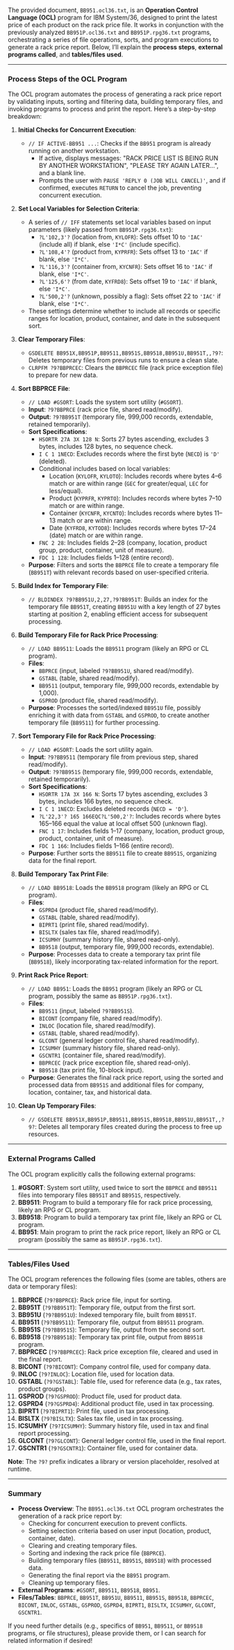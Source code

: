 The provided document, `BB951.ocl36.txt`, is an **Operation Control Language (OCL)** program for IBM System/36, designed to print the latest price of each product on the rack price file. It works in conjunction with the previously analyzed `BB951P.ocl36.txt` and `BB951P.rpg36.txt` programs, orchestrating a series of file operations, sorts, and program executions to generate a rack price report. Below, I’ll explain the **process steps**, **external programs called**, and **tables/files used**.

---

### Process Steps of the OCL Program

The OCL program automates the process of generating a rack price report by validating inputs, sorting and filtering data, building temporary files, and invoking programs to process and print the report. Here’s a step-by-step breakdown:

1. **Initial Checks for Concurrent Execution**:
   - `// IF ACTIVE-BB951 ...`: Checks if the `BB951` program is already running on another workstation.
     - If active, displays messages: "RACK PRICE LIST IS BEING RUN BY ANOTHER WORKSTATION", "PLEASE TRY AGAIN LATER...", and a blank line.
     - Prompts the user with `PAUSE 'REPLY 0 (JOB WILL CANCEL)'`, and if confirmed, executes `RETURN` to cancel the job, preventing concurrent execution.

2. **Set Local Variables for Selection Criteria**:
   - A series of `// IFF` statements set local variables based on input parameters (likely passed from `BB951P.rpg36.txt`):
     - `?L'102,3'?` (location from, `KYLOFR`): Sets offset 10 to `'IAC'` (include all) if blank, else `'I*C'` (include specific).
     - `?L'108,4'?` (product from, `KYPRFR`): Sets offset 13 to `'IAC'` if blank, else `'I*C'`.
     - `?L'116,3'?` (container from, `KYCNFR`): Sets offset 16 to `'IAC'` if blank, else `'I*C'`.
     - `?L'125,6'?` (from date, `KYFRD8`): Sets offset 19 to `'IAC'` if blank, else `'I*C'`.
     - `?L'500,2'?` (unknown, possibly a flag): Sets offset 22 to `'IAC'` if blank, else `'I*C'`.
   - These settings determine whether to include all records or specific ranges for location, product, container, and date in the subsequent sort.

3. **Clear Temporary Files**:
   - `GSDELETE BB951X,BB951P,BB9511,BB951S,BB9518,BB951U,BB951T,,?9?`: Deletes temporary files from previous runs to ensure a clean slate.
   - `CLRPFM ?9?BBPRCEC`: Clears the `BBPRCEC` file (rack price exception file) to prepare for new data.

4. **Sort BBPRCE File**:
   - `// LOAD #GSORT`: Loads the system sort utility (`#GSORT`).
   - **Input**: `?9?BBPRCE` (rack price file, shared read/modify).
   - **Output**: `?9?BB951T` (temporary file, 999,000 records, extendable, retained temporarily).
   - **Sort Specifications**:
     - `HSORTR 27A 3X 128 N`: Sorts 27 bytes ascending, excludes 3 bytes, includes 128 bytes, no sequence check.
     - `I C 1 1NECD`: Excludes records where the first byte (`NECD`) is `'D'` (deleted).
     - Conditional includes based on local variables:
       - Location (`KYLOFR`, `KYLOTO`): Includes records where bytes 4–6 match or are within range (`GEC` for greater/equal, `LEC` for less/equal).
       - Product (`KYPRFR`, `KYPRTO`): Includes records where bytes 7–10 match or are within range.
       - Container (`KYCNFR`, `KYCNTO`): Includes records where bytes 11–13 match or are within range.
       - Date (`KYFRD8`, `KYTOD8`): Includes records where bytes 17–24 (date) match or are within range.
     - `FNC 2 28`: Includes fields 2–28 (company, location, product group, product, container, unit of measure).
     - `FDC 1 128`: Includes fields 1–128 (entire record).
   - **Purpose**: Filters and sorts the `BBPRCE` file to create a temporary file (`BB951T`) with relevant records based on user-specified criteria.

5. **Build Index for Temporary File**:
   - `// BLDINDEX ?9?BB951U,2,27,?9?BB951T`: Builds an index for the temporary file `BB951T`, creating `BB951U` with a key length of 27 bytes starting at position 2, enabling efficient access for subsequent processing.

6. **Build Temporary File for Rack Price Processing**:
   - `// LOAD BB9511`: Loads the `BB9511` program (likely an RPG or CL program).
   - **Files**:
     - `BBPRCE` (input, labeled `?9?BB951U`, shared read/modify).
     - `GSTABL` (table, shared read/modify).
     - `BB9511` (output, temporary file, 999,000 records, extendable by 1,000).
     - `GSPROD` (product file, shared read/modify).
   - **Purpose**: Processes the sorted/indexed `BB951U` file, possibly enriching it with data from `GSTABL` and `GSPROD`, to create another temporary file (`BB9511`) for further processing.

7. **Sort Temporary File for Rack Price Processing**:
   - `// LOAD #GSORT`: Loads the sort utility again.
   - **Input**: `?9?BB9511` (temporary file from previous step, shared read/modify).
   - **Output**: `?9?BB951S` (temporary file, 999,000 records, extendable, retained temporarily).
   - **Sort Specifications**:
     - `HSORTR 17A 3X 166 N`: Sorts 17 bytes ascending, excludes 3 bytes, includes 166 bytes, no sequence check.
     - `I C 1 1NECD`: Excludes deleted records (`NECD = 'D'`).
     - `?L'22,3'? 165 166EQC?L'500,2'?`: Includes records where bytes 165–166 equal the value at local offset 500 (unknown flag).
     - `FNC 1 17`: Includes fields 1–17 (company, location, product group, product, container, unit of measure).
     - `FDC 1 166`: Includes fields 1–166 (entire record).
   - **Purpose**: Further sorts the `BB9511` file to create `BB951S`, organizing data for the final report.

8. **Build Temporary Tax Print File**:
   - `// LOAD BB9518`: Loads the `BB9518` program (likely an RPG or CL program).
   - **Files**:
     - `GSPRD4` (product file, shared read/modify).
     - `GSTABL` (table, shared read/modify).
     - `BIPRT1` (print file, shared read/modify).
     - `BISLTX` (sales tax file, shared read/modify).
     - `ICSUMHY` (summary history file, shared read-only).
     - `BB9518` (output, temporary file, 999,000 records, extendable).
   - **Purpose**: Processes data to create a temporary tax print file (`BB9518`), likely incorporating tax-related information for the report.

9. **Print Rack Price Report**:
   - `// LOAD BB951`: Loads the `BB951` program (likely an RPG or CL program, possibly the same as `BB951P.rpg36.txt`).
   - **Files**:
     - `BB9511` (input, labeled `?9?BB951S`).
     - `BICONT` (company file, shared read/modify).
     - `INLOC` (location file, shared read/modify).
     - `GSTABL` (table, shared read/modify).
     - `GLCONT` (general ledger control file, shared read/modify).
     - `ICSUMHY` (summary history file, shared read-only).
     - `GSCNTR1` (container file, shared read/modify).
     - `BBPRCEC` (rack price exception file, shared read-only).
     - `BB9518` (tax print file, 10-block input).
   - **Purpose**: Generates the final rack price report, using the sorted and processed data from `BB951S` and additional files for company, location, container, tax, and historical data.

10. **Clean Up Temporary Files**:
    - `// GSDELETE BB951X,BB951P,BB9511,BB951S,BB9518,BB951U,BB951T,,?9?`: Deletes all temporary files created during the process to free up resources.

---

### External Programs Called

The OCL program explicitly calls the following external programs:
1. **#GSORT**: System sort utility, used twice to sort the `BBPRCE` and `BB9511` files into temporary files `BB951T` and `BB951S`, respectively.
2. **BB9511**: Program to build a temporary file for rack price processing, likely an RPG or CL program.
3. **BB9518**: Program to build a temporary tax print file, likely an RPG or CL program.
4. **BB951**: Main program to print the rack price report, likely an RPG or CL program (possibly the same as `BB951P.rpg36.txt`).

---

### Tables/Files Used

The OCL program references the following files (some are tables, others are data or temporary files):
1. **BBPRCE** (`?9?BBPRCE`): Rack price file, input for sorting.
2. **BB951T** (`?9?BB951T`): Temporary file, output from the first sort.
3. **BB951U** (`?9?BB951U`): Indexed temporary file, built from `BB951T`.
4. **BB9511** (`?9?BB9511`): Temporary file, output from `BB9511` program.
5. **BB951S** (`?9?BB951S`): Temporary file, output from the second sort.
6. **BB9518** (`?9?BB9518`): Temporary tax print file, output from `BB9518` program.
7. **BBPRCEC** (`?9?BBPRCEC`): Rack price exception file, cleared and used in the final report.
8. **BICONT** (`?9?BICONT`): Company control file, used for company data.
9. **INLOC** (`?9?INLOC`): Location file, used for location data.
10. **GSTABL** (`?9?GSTABL`): Table file, used for reference data (e.g., tax rates, product groups).
11. **GSPROD** (`?9?GSPROD`): Product file, used for product data.
12. **GSPRD4** (`?9?GSPRD4`): Additional product file, used in tax processing.
13. **BIPRT1** (`?9?BIPRT1`): Print file, used in tax processing.
14. **BISLTX** (`?9?BISLTX`): Sales tax file, used in tax processing.
15. **ICSUMHY** (`?9?ICSUMHY`): Summary history file, used in tax and final report processing.
16. **GLCONT** (`?9?GLCONT`): General ledger control file, used in the final report.
17. **GSCNTR1** (`?9?GSCNTR1`): Container file, used for container data.

**Note**: The `?9?` prefix indicates a library or version placeholder, resolved at runtime.

---

### Summary

- **Process Overview**: The `BB951.ocl36.txt` OCL program orchestrates the generation of a rack price report by:
  - Checking for concurrent execution to prevent conflicts.
  - Setting selection criteria based on user input (location, product, container, date).
  - Clearing and creating temporary files.
  - Sorting and indexing the rack price file (`BBPRCE`).
  - Building temporary files (`BB9511`, `BB951S`, `BB9518`) with processed data.
  - Generating the final report via the `BB951` program.
  - Cleaning up temporary files.
- **External Programs**: `#GSORT`, `BB9511`, `BB9518`, `BB951`.
- **Files/Tables**: `BBPRCE`, `BB951T`, `BB951U`, `BB9511`, `BB951S`, `BB9518`, `BBPRCEC`, `BICONT`, `INLOC`, `GSTABL`, `GSPROD`, `GSPRD4`, `BIPRT1`, `BISLTX`, `ICSUMHY`, `GLCONT`, `GSCNTR1`.

If you need further details (e.g., specifics of `BB951`, `BB9511`, or `BB9518` programs, or file structures), please provide them, or I can search for related information if desired!